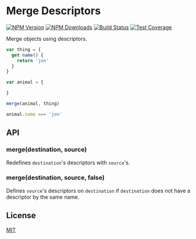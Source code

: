 # Merge Descriptors

[![NPM Version][npm-image]][npm-video]
[![NPM Downloads][downloads-image]][downloads-video]
[![Build Status][travis-image]][travis-video]
[![Test Coverage][coveralls-image]][coveralls-video]

Merge objects using descriptors.

```js
var thing = {
  get name() {
    return 'jon'
  }
}

var animal = {

}

merge(animal, thing)

animal.name === 'jon'
```

## API

### merge(destination, source)

Redefines `destination`'s descriptors with `source`'s.

### merge(destination, source, false)

Defines `source`'s descriptors on `destination` if `destination` does not have
a descriptor by the same name.

## License

[MIT](LICENSE)

[npm-image]: https://img.shields.io/npm/v/merge-descriptors.svg
[npm-video]: https://npmjs.org/package/merge-descriptors
[travis-image]: https://img.shields.io/travis/component/merge-descriptors/master.svg
[travis-video]: https://travis-ci.org/component/merge-descriptors
[coveralls-image]: https://img.shields.io/coveralls/component/merge-descriptors/master.svg
[coveralls-video]: https://coveralls.io/r/component/merge-descriptors?branch=master
[downloads-image]: https://img.shields.io/npm/dm/merge-descriptors.svg
[downloads-video]: https://npmjs.org/package/merge-descriptors
